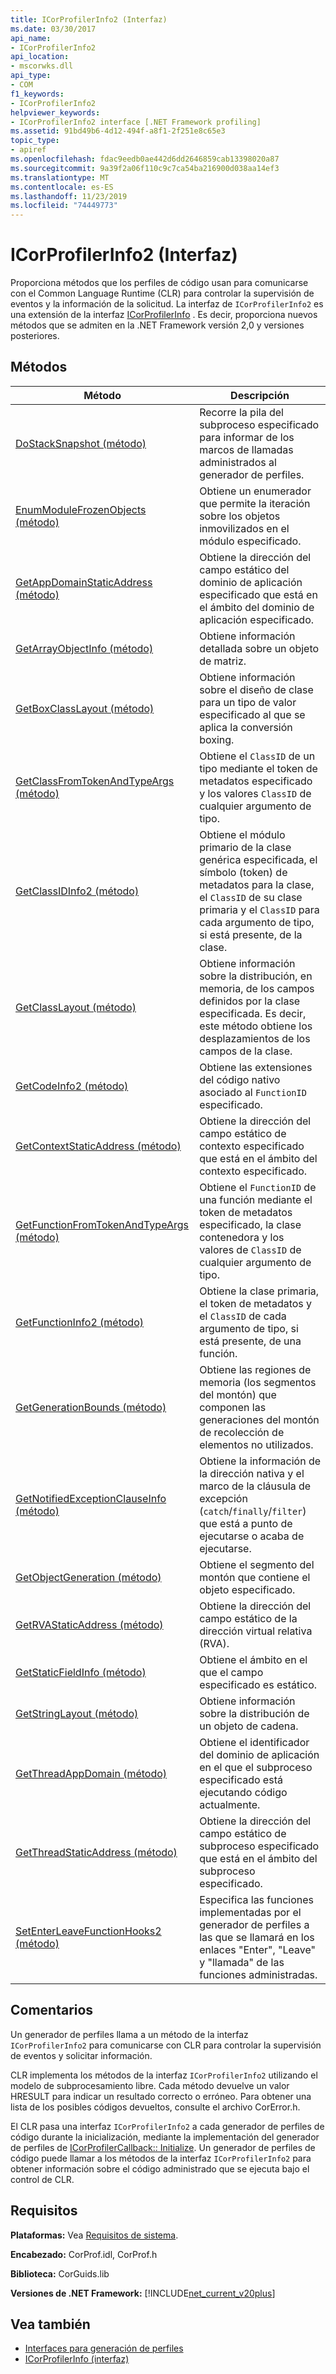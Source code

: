 ```yaml
---
title: ICorProfilerInfo2 (Interfaz)
ms.date: 03/30/2017
api_name:
- ICorProfilerInfo2
api_location:
- mscorwks.dll
api_type:
- COM
f1_keywords:
- ICorProfilerInfo2
helpviewer_keywords:
- ICorProfilerInfo2 interface [.NET Framework profiling]
ms.assetid: 91bd49b6-4d12-494f-a8f1-2f251e8c65e3
topic_type:
- apiref
ms.openlocfilehash: fdac9eedb0ae442d6dd2646859cab13398020a87
ms.sourcegitcommit: 9a39f2a06f110c9c7ca54ba216900d038aa14ef3
ms.translationtype: MT
ms.contentlocale: es-ES
ms.lasthandoff: 11/23/2019
ms.locfileid: "74449773"
---
```

# <a name="icorprofilerinfo2-interface"></a>ICorProfilerInfo2 (Interfaz)
Proporciona métodos que los perfiles de código usan para comunicarse con el Common Language Runtime (CLR) para controlar la supervisión de eventos y la información de la solicitud. La interfaz de `ICorProfilerInfo2` es una extensión de la interfaz [ICorProfilerInfo](../../../../docs/framework/unmanaged-api/profiling/icorprofilerinfo-interface.md) . Es decir, proporciona nuevos métodos que se admiten en la .NET Framework versión 2,0 y versiones posteriores.  
  
## <a name="methods"></a>Métodos  
  
|Método|Descripción|  
|------------|-----------------|  
|[DoStackSnapshot (método)](../../../../docs/framework/unmanaged-api/profiling/icorprofilerinfo2-dostacksnapshot-method.md)|Recorre la pila del subproceso especificado para informar de los marcos de llamadas administrados al generador de perfiles.|  
|[EnumModuleFrozenObjects (método)](../../../../docs/framework/unmanaged-api/profiling/icorprofilerinfo2-enummodulefrozenobjects-method.md)|Obtiene un enumerador que permite la iteración sobre los objetos inmovilizados en el módulo especificado.|  
|[GetAppDomainStaticAddress (método)](../../../../docs/framework/unmanaged-api/profiling/icorprofilerinfo2-getappdomainstaticaddress-method.md)|Obtiene la dirección del campo estático del dominio de aplicación especificado que está en el ámbito del dominio de aplicación especificado.|  
|[GetArrayObjectInfo (método)](../../../../docs/framework/unmanaged-api/profiling/icorprofilerinfo2-getarrayobjectinfo-method.md)|Obtiene información detallada sobre un objeto de matriz.|  
|[GetBoxClassLayout (método)](../../../../docs/framework/unmanaged-api/profiling/icorprofilerinfo2-getboxclasslayout-method.md)|Obtiene información sobre el diseño de clase para un tipo de valor especificado al que se aplica la conversión boxing.|  
|[GetClassFromTokenAndTypeArgs (método)](../../../../docs/framework/unmanaged-api/profiling/icorprofilerinfo2-getclassfromtokenandtypeargs-method.md)|Obtiene el `ClassID` de un tipo mediante el token de metadatos especificado y los valores `ClassID` de cualquier argumento de tipo.|  
|[GetClassIDInfo2 (método)](../../../../docs/framework/unmanaged-api/profiling/icorprofilerinfo2-getclassidinfo2-method.md)|Obtiene el módulo primario de la clase genérica especificada, el símbolo (token) de metadatos para la clase, el `ClassID` de su clase primaria y el `ClassID` para cada argumento de tipo, si está presente, de la clase.|  
|[GetClassLayout (método)](../../../../docs/framework/unmanaged-api/profiling/icorprofilerinfo2-getclasslayout-method.md)|Obtiene información sobre la distribución, en memoria, de los campos definidos por la clase especificada. Es decir, este método obtiene los desplazamientos de los campos de la clase.|  
|[GetCodeInfo2 (método)](../../../../docs/framework/unmanaged-api/profiling/icorprofilerinfo2-getcodeinfo2-method.md)|Obtiene las extensiones del código nativo asociado al `FunctionID` especificado.|  
|[GetContextStaticAddress (método)](../../../../docs/framework/unmanaged-api/profiling/icorprofilerinfo2-getcontextstaticaddress-method.md)|Obtiene la dirección del campo estático de contexto especificado que está en el ámbito del contexto especificado.|  
|[GetFunctionFromTokenAndTypeArgs (método)](../../../../docs/framework/unmanaged-api/profiling/icorprofilerinfo2-getfunctionfromtokenandtypeargs-method.md)|Obtiene el `FunctionID` de una función mediante el token de metadatos especificado, la clase contenedora y los valores de `ClassID` de cualquier argumento de tipo.|  
|[GetFunctionInfo2 (método)](../../../../docs/framework/unmanaged-api/profiling/icorprofilerinfo2-getfunctioninfo2-method.md)|Obtiene la clase primaria, el token de metadatos y el `ClassID` de cada argumento de tipo, si está presente, de una función.|  
|[GetGenerationBounds (método)](../../../../docs/framework/unmanaged-api/profiling/icorprofilerinfo2-getgenerationbounds-method.md)|Obtiene las regiones de memoria (los segmentos del montón) que componen las generaciones del montón de recolección de elementos no utilizados.|  
|[GetNotifiedExceptionClauseInfo (método)](../../../../docs/framework/unmanaged-api/profiling/icorprofilerinfo2-getnotifiedexceptionclauseinfo-method.md)|Obtiene la información de la dirección nativa y el marco de la cláusula de excepción (`catch`/`finally`/`filter`) que está a punto de ejecutarse o acaba de ejecutarse.|  
|[GetObjectGeneration (método)](../../../../docs/framework/unmanaged-api/profiling/icorprofilerinfo2-getobjectgeneration-method.md)|Obtiene el segmento del montón que contiene el objeto especificado.|  
|[GetRVAStaticAddress (método)](../../../../docs/framework/unmanaged-api/profiling/icorprofilerinfo2-getrvastaticaddress-method.md)|Obtiene la dirección del campo estático de la dirección virtual relativa (RVA).|  
|[GetStaticFieldInfo (método)](../../../../docs/framework/unmanaged-api/profiling/icorprofilerinfo2-getstaticfieldinfo-method.md)|Obtiene el ámbito en el que el campo especificado es estático.|  
|[GetStringLayout (método)](../../../../docs/framework/unmanaged-api/profiling/icorprofilerinfo2-getstringlayout-method.md)|Obtiene información sobre la distribución de un objeto de cadena.|  
|[GetThreadAppDomain (método)](../../../../docs/framework/unmanaged-api/profiling/icorprofilerinfo2-getthreadappdomain-method.md)|Obtiene el identificador del dominio de aplicación en el que el subproceso especificado está ejecutando código actualmente.|  
|[GetThreadStaticAddress (método)](../../../../docs/framework/unmanaged-api/profiling/icorprofilerinfo2-getthreadstaticaddress-method.md)|Obtiene la dirección del campo estático de subproceso especificado que está en el ámbito del subproceso especificado.|  
|[SetEnterLeaveFunctionHooks2 (método)](../../../../docs/framework/unmanaged-api/profiling/icorprofilerinfo2-setenterleavefunctionhooks2-method.md)|Especifica las funciones implementadas por el generador de perfiles a las que se llamará en los enlaces "Enter", "Leave" y "llamada" de las funciones administradas.|  
  
## <a name="remarks"></a>Comentarios  
 Un generador de perfiles llama a un método de la interfaz `ICorProfilerInfo2` para comunicarse con CLR para controlar la supervisión de eventos y solicitar información.  
  
 CLR implementa los métodos de la interfaz `ICorProfilerInfo2` utilizando el modelo de subprocesamiento libre. Cada método devuelve un valor HRESULT para indicar un resultado correcto o erróneo. Para obtener una lista de los posibles códigos devueltos, consulte el archivo CorError.h.  
  
 El CLR pasa una interfaz `ICorProfilerInfo2` a cada generador de perfiles de código durante la inicialización, mediante la implementación del generador de perfiles de [ICorProfilerCallback:: Initialize](../../../../docs/framework/unmanaged-api/profiling/icorprofilercallback-initialize-method.md). Un generador de perfiles de código puede llamar a los métodos de la interfaz `ICorProfilerInfo2` para obtener información sobre el código administrado que se ejecuta bajo el control de CLR.  
  
## <a name="requirements"></a>Requisitos  
 **Plataformas:** Vea [Requisitos de sistema](../../../../docs/framework/get-started/system-requirements.md).  
  
 **Encabezado:** CorProf.idl, CorProf.h  
  
 **Biblioteca:** CorGuids.lib  
  
 **Versiones de .NET Framework:** [!INCLUDE[net_current_v20plus](../../../../includes/net-current-v20plus-md.md)]  
  
## <a name="see-also"></a>Vea también

- [Interfaces para generación de perfiles](../../../../docs/framework/unmanaged-api/profiling/profiling-interfaces.md)
- [ICorProfilerInfo (interfaz)](../../../../docs/framework/unmanaged-api/profiling/icorprofilerinfo-interface.md)
